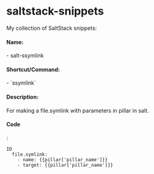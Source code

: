 saltstack-snippets
==================

My collection of SaltStack snippets:

<h4 id="256dark-features">Name:</h4>
 - salt-ssymlink
<h4 id="256dark-features">Shortcut/Command:</h4>
 - `ssymlink`
<h4 id="256dark-features">Description:</h4>
For making a file.symlink with parameters in pillar in salt.

<h4 id="256dark-features">Code</h4>
:

	ID
	  file.symlink:
	    - name: {{pillar['pillar_name']}}
	    - target: {{pillar['pillar_name']}}
